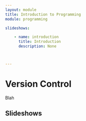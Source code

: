 ```yaml
---
layout: module
title: Introduction to Programming
module: programming

slideshows:

    - name: introduction
      title: Introduction
      description: None



---
```


# Version Control

Blah

## Slideshows
